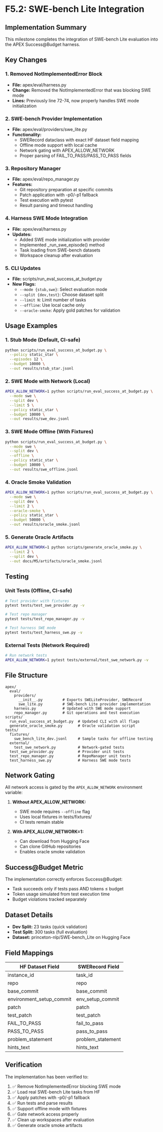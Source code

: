 # F5.2: SWE-bench Lite Integration

## Implementation Summary

This milestone completes the integration of SWE-bench Lite evaluation into the APEX Success@Budget harness.

## Key Changes

### 1. Removed NotImplementedError Block
- **File:** apex/eval/harness.py
- **Change:** Removed the NotImplementedError that was blocking SWE mode
- **Lines:** Previously line 72-74, now properly handles SWE mode initialization

### 2. SWE-bench Provider Implementation
- **File:** apex/eval/providers/swe_lite.py
- **Functionality:**
  - SWERecord dataclass with exact HF dataset field mapping
  - Offline mode support with local cache
  - Network gating with APEX_ALLOW_NETWORK
  - Proper parsing of FAIL_TO_PASS/PASS_TO_PASS fields

### 3. Repository Manager
- **File:** apex/eval/repo_manager.py
- **Features:**
  - Git repository preparation at specific commits
  - Patch application with -p0/-p1 fallback
  - Test execution with pytest
  - Result parsing and timeout handling

### 4. Harness SWE Mode Integration
- **File:** apex/eval/harness.py
- **Updates:**
  - Added SWE mode initialization with provider
  - Implemented _run_swe_episode() method
  - Task loading from SWE-bench datasets
  - Workspace cleanup after evaluation

### 5. CLI Updates
- **File:** scripts/run_eval_success_at_budget.py
- **New Flags:**
  - `--mode {stub,swe}`: Select evaluation mode
  - `--split {dev,test}`: Choose dataset split
  - `--limit N`: Limit number of tasks
  - `--offline`: Use local cache only
  - `--oracle-smoke`: Apply gold patches for validation

## Usage Examples

### 1. Stub Mode (Default, CI-safe)
```bash
python scripts/run_eval_success_at_budget.py \
  --policy static_star \
  --episodes 12 \
  --budget 10000 \
  --out results/stub_star.jsonl
```

### 2. SWE Mode with Network (Local)
```bash
APEX_ALLOW_NETWORK=1 python scripts/run_eval_success_at_budget.py \
  --mode swe \
  --split dev \
  --limit 5 \
  --policy static_star \
  --budget 10000 \
  --out results/swe_dev.jsonl
```

### 3. SWE Mode Offline (With Fixtures)
```bash
python scripts/run_eval_success_at_budget.py \
  --mode swe \
  --split dev \
  --offline \
  --policy static_star \
  --budget 10000 \
  --out results/swe_offline.jsonl
```

### 4. Oracle Smoke Validation
```bash
APEX_ALLOW_NETWORK=1 python scripts/run_eval_success_at_budget.py \
  --mode swe \
  --split dev \
  --limit 2 \
  --oracle-smoke \
  --policy static_star \
  --budget 50000 \
  --out results/oracle_smoke.jsonl
```

### 5. Generate Oracle Artifacts
```bash
APEX_ALLOW_NETWORK=1 python scripts/generate_oracle_smoke.py \
  --limit 2 \
  --split dev \
  --out docs/M5/artifacts/oracle_smoke.jsonl
```

## Testing

### Unit Tests (Offline, CI-safe)
```bash
# Test provider with fixtures
pytest tests/test_swe_provider.py -v

# Test repo manager
pytest tests/test_repo_manager.py -v

# Test harness SWE mode
pytest tests/test_harness_swe.py -v
```

### External Tests (Network Required)
```bash
# Run network tests
APEX_ALLOW_NETWORK=1 pytest tests/external/test_swe_network.py -v
```

## File Structure
```
apex/
  eval/
    providers/
      __init__.py         # Exports SWELiteProvider, SWERecord
      swe_lite.py         # SWE-bench Lite provider implementation
    harness.py            # Updated with SWE mode support
    repo_manager.py       # Git operations and test execution
scripts/
  run_eval_success_at_budget.py  # Updated CLI with all flags
  generate_oracle_smoke.py       # Oracle validation script
tests/
  fixtures/
    swe_bench_lite_dev.jsonl     # Sample tasks for offline testing
  external/
    test_swe_network.py          # Network-gated tests
  test_swe_provider.py           # Provider unit tests
  test_repo_manager.py           # RepoManager unit tests
  test_harness_swe.py            # Harness SWE mode tests
```

## Network Gating

All network access is gated by the `APEX_ALLOW_NETWORK` environment variable:

1. **Without APEX_ALLOW_NETWORK:**
   - SWE mode requires `--offline` flag
   - Uses local fixtures in tests/fixtures/
   - CI tests remain stable

2. **With APEX_ALLOW_NETWORK=1:**
   - Can download from Hugging Face
   - Can clone GitHub repositories
   - Enables oracle smoke validation

## Success@Budget Metric

The implementation correctly enforces Success@Budget:
- Task succeeds only if tests pass AND tokens ≤ budget
- Token usage simulated from test execution time
- Budget violations tracked separately

## Dataset Details

- **Dev Split:** 23 tasks (quick validation)
- **Test Split:** 300 tasks (full evaluation)
- **Dataset:** princeton-nlp/SWE-bench_Lite on Hugging Face

## Field Mappings

| HF Dataset Field | SWERecord Field |
|-----------------|-----------------|
| instance_id | task_id |
| repo | repo |
| base_commit | base_commit |
| environment_setup_commit | env_setup_commit |
| patch | patch |
| test_patch | test_patch |
| FAIL_TO_PASS | fail_to_pass |
| PASS_TO_PASS | pass_to_pass |
| problem_statement | problem_statement |
| hints_text | hints_text |

## Verification

The implementation has been verified to:
1. ✅ Remove NotImplementedError blocking SWE mode
2. ✅ Load real SWE-bench Lite tasks from HF
3. ✅ Apply patches with -p0/-p1 fallback
4. ✅ Run tests and parse results
5. ✅ Support offline mode with fixtures
6. ✅ Gate network access properly
7. ✅ Clean up workspaces after evaluation
8. ✅ Generate oracle smoke artifacts